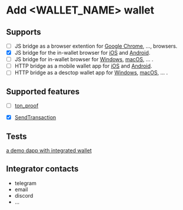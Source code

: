 # Add <WALLET_NAME> wallet

## Supports
- [ ] JS bridge as a browser extention for [Google Chrome](<chrome store url>), ..., browsers.
- [x] JS bridge for the in-wallet browser for [iOS](<appstore link>) and [Android](<google play link>).
- [ ] JS bridge for in-wallet browser for [Windows](<link>), [macOS](<link>), ... .
- [ ] HTTP bridge as a mobile wallet app for [iOS](<appstore link>) and [Android](<google play link>).
- [ ] HTTP bridge as a desctop wallet app for [Windows](<link>), [macOS](<link>), ... .

## Supported features
- [ ] [ton_proof](https://github.com/ton-connect/docs/blob/main/requests-responses.md#address-proof-signature-ton_proof)
- [x] [SendTransaction](https://github.com/ton-connect/docs/blob/main/requests-responses.md#methods)


## Tests
[a demo dapp with integrated wallet](https://macomni.github.io/demo-dapp-with-react-ui/)

## Integrator contacts
* telegram
* email
* discord
* ...
